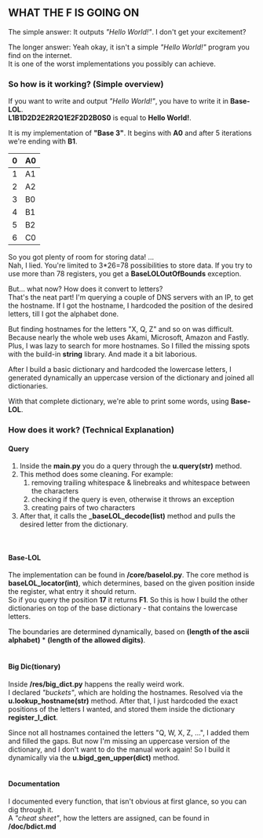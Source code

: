 ## WHAT THE F IS GOING ON
The simple answer: It outputs _"Hello World!"_. I don't get your excitement?  

The longer answer: Yeah okay, it isn't a simple _"Hello World!"_ program you find on the internet.  
It is one of the worst implementations you possibly can achieve.  

### So how is it working? (Simple overview)
If you want to write and output _"Hello World!"_, you have to write it in **Base-LOL**.  
**L1B1D2D2E2R2Q1E2F2D2B0S0** is equal to **Hello World!**.  

It is my implementation of **"Base 3"**. It begins with **A0** and after 5 iterations we're 
ending with **B1**.  

| 0 | A0 |
|---|----|
| 1 | A1 |
| 2 | A2 |
| 3 | B0 |
| 4 | B1 |
| 5 | B2 |
| 6 | C0 |  

So you got plenty of room for storing data! ...  
Nah, I lied. You're limited to 3*26=78 possibilities to store data. If you try to use more than
78 registers, you get a **BaseLOLOutOfBounds** exception.  

But... what now? How does it convert to letters?  
That's the neat part! I'm querying a couple of DNS servers with an IP, to get the hostname.
If I got the hostname, I hardcoded the position of the desired letters, 
till I got the alphabet done.  

But finding hostnames for the letters "X, Q, Z" and so on was difficult. Because nearly the whole
web uses Akami, Microsoft, Amazon and Fastly. Plus, I was lazy to search for more hostnames.
So I filled the missing spots with the build-in **string** library. And made it a bit laborious.

After I build a basic dictionary and hardcoded the lowercase letters, I generated dynamically an
uppercase version of the dictionary and joined all dictionaries.  

With that complete dictionary, we're able to print some words, using **Base-LOL**.  

### How does it work? (Technical Explanation)
#### Query
1. Inside the **main.py** you do a query through the **u.query(str)** method.
2. This method does some cleaning. For example:
   1. removing trailing whitespace & linebreaks and whitespace between the characters
   2. checking if the query is even, otherwise it throws an exception
   3. creating pairs of two characters
3. After that, it calls the **_baseLOL_decode(list)** method and pulls the desired letter from the dictionary.  
<br>

#### Base-LOL
The implementation can be found in **/core/baselol.py**. The core method is **baseLOL_locator(int)**, which
determines, based on the given position inside the register, what entry it should return.  
So if you query the position **17** it returns **F1**. So this is how I build the other dictionaries on top of the
base dictionary - that contains the lowercase letters.  

The boundaries are determined dynamically, based on 
**(length of the ascii alphabet)** * **(length of the allowed digits)**.  
<br>

#### Big Dic(tionary)
Inside **/res/big_dict.py** happens the really weird work.  
I declared _"buckets"_, which are holding the hostnames. 
Resolved via the **u.lookup_hostname(str)** method. After that, I just hardcoded the exact positions 
of the letters I wanted, and stored them inside the dictionary **register_l_dict**.  

Since not all hostnames contained the letters "Q, W, X, Z, ...", I added them and filled the gaps.
But now I'm missing an uppercase version of the dictionary, and I don't want to do the manual work again!
So I build it dynamically via the **u.bigd_gen_upper(dict)** method.  
<br>

#### Documentation
I documented every function, that isn't obvious at first glance, so you can dig through it.  
A _"cheat sheet"_, how the letters are assigned, can be found in **/doc/bdict.md**

